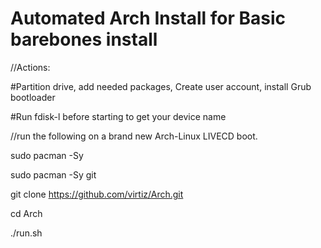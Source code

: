 # Automated Arch Install for Basic barebones install

//Actions:

#Partition drive, add needed packages, Create user account, install Grub bootloader

#Run fdisk-l before starting to get your device name

//run the following on a brand new Arch-Linux LIVECD boot.

sudo pacman -Sy

sudo pacman -Sy git

git clone https://github.com/virtiz/Arch.git

cd Arch

./run.sh
